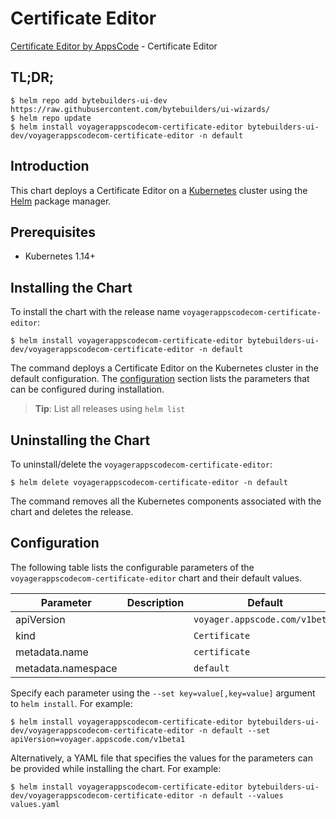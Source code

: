 # Certificate Editor

[Certificate Editor by AppsCode](https://byte.builders) - Certificate Editor

## TL;DR;

```console
$ helm repo add bytebuilders-ui-dev https://raw.githubusercontent.com/bytebuilders/ui-wizards/
$ helm repo update
$ helm install voyagerappscodecom-certificate-editor bytebuilders-ui-dev/voyagerappscodecom-certificate-editor -n default
```

## Introduction

This chart deploys a Certificate Editor on a [Kubernetes](http://kubernetes.io) cluster using the [Helm](https://helm.sh) package manager.

## Prerequisites

- Kubernetes 1.14+

## Installing the Chart

To install the chart with the release name `voyagerappscodecom-certificate-editor`:

```console
$ helm install voyagerappscodecom-certificate-editor bytebuilders-ui-dev/voyagerappscodecom-certificate-editor -n default
```

The command deploys a Certificate Editor on the Kubernetes cluster in the default configuration. The [configuration](#configuration) section lists the parameters that can be configured during installation.

> **Tip**: List all releases using `helm list`

## Uninstalling the Chart

To uninstall/delete the `voyagerappscodecom-certificate-editor`:

```console
$ helm delete voyagerappscodecom-certificate-editor -n default
```

The command removes all the Kubernetes components associated with the chart and deletes the release.

## Configuration

The following table lists the configurable parameters of the `voyagerappscodecom-certificate-editor` chart and their default values.

|     Parameter      | Description |            Default             |
|--------------------|-------------|--------------------------------|
| apiVersion         |             | `voyager.appscode.com/v1beta1` |
| kind               |             | `Certificate`                  |
| metadata.name      |             | `certificate`                  |
| metadata.namespace |             | `default`                      |


Specify each parameter using the `--set key=value[,key=value]` argument to `helm install`. For example:

```console
$ helm install voyagerappscodecom-certificate-editor bytebuilders-ui-dev/voyagerappscodecom-certificate-editor -n default --set apiVersion=voyager.appscode.com/v1beta1
```

Alternatively, a YAML file that specifies the values for the parameters can be provided while
installing the chart. For example:

```console
$ helm install voyagerappscodecom-certificate-editor bytebuilders-ui-dev/voyagerappscodecom-certificate-editor -n default --values values.yaml
```
